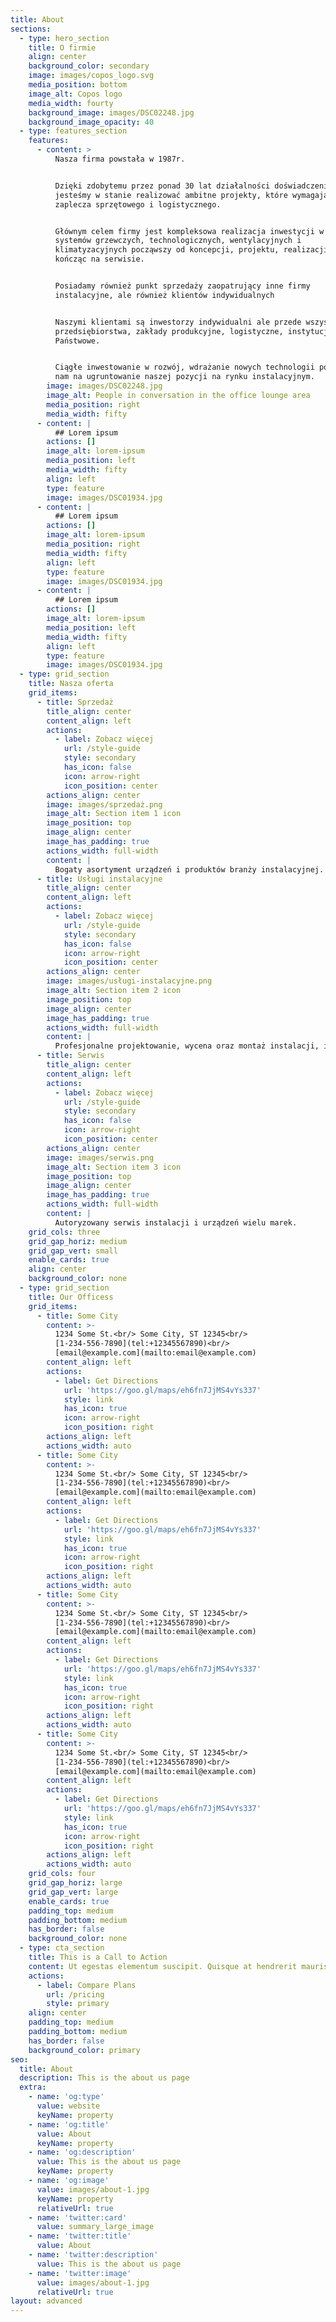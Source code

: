 ```yaml
---
title: About
sections:
  - type: hero_section
    title: O firmie
    align: center
    background_color: secondary
    image: images/copos_logo.svg
    media_position: bottom
    image_alt: Copos logo
    media_width: fourty
    background_image: images/DSC02248.jpg
    background_image_opacity: 40
  - type: features_section
    features:
      - content: >
          Nasza firma powstała w 1987r.


          Dzięki zdobytemu przez ponad 30 lat działalności doświadczeniu
          jesteśmy w stanie realizować ambitne projekty, które wymagają wiedzy,
          zaplecza sprzętowego i logistycznego.


          Głównym celem firmy jest kompleksowa realizacja inwestycji w zakresie
          systemów grzewczych, technologicznych, wentylacyjnych i
          klimatyzacyjnych począwszy od koncepcji, projektu, realizacji a
          kończąc na serwisie.


          Posiadamy również punkt sprzedaży zaopatrujący inne firmy
          instalacyjne, ale również klientów indywidualnych


          Naszymi klientami są inwestorzy indywidualni ale przede wszystkim
          przedsiębiorstwa, zakłady produkcyjne, logistyczne, instytucje
          Państwowe.


          Ciągłe inwestowanie w rozwój, wdrażanie nowych technologii pozwoliły
          nam na ugruntowanie naszej pozycji na rynku instalacyjnym.
        image: images/DSC02248.jpg
        image_alt: People in conversation in the office lounge area
        media_position: right
        media_width: fifty
      - content: |
          ## Lorem ipsum
        actions: []
        image_alt: lorem-ipsum
        media_position: left
        media_width: fifty
        align: left
        type: feature
        image: images/DSC01934.jpg
      - content: |
          ## Lorem ipsum
        actions: []
        image_alt: lorem-ipsum
        media_position: right
        media_width: fifty
        align: left
        type: feature
        image: images/DSC01934.jpg
      - content: |
          ## Lorem ipsum
        actions: []
        image_alt: lorem-ipsum
        media_position: left
        media_width: fifty
        align: left
        type: feature
        image: images/DSC01934.jpg
  - type: grid_section
    title: Nasza oferta
    grid_items:
      - title: Sprzedaż
        title_align: center
        content_align: left
        actions:
          - label: Zobacz więcej
            url: /style-guide
            style: secondary
            has_icon: false
            icon: arrow-right
            icon_position: center
        actions_align: center
        image: images/sprzedaż.png
        image_alt: Section item 1 icon
        image_position: top
        image_align: center
        image_has_padding: true
        actions_width: full-width
        content: |
          Bogaty asortyment urządzeń i produktów branży instalacyjnej.
      - title: Usługi instalacyjne
        title_align: center
        content_align: left
        actions:
          - label: Zobacz więcej
            url: /style-guide
            style: secondary
            has_icon: false
            icon: arrow-right
            icon_position: center
        actions_align: center
        image: images/usługi-instalacyjne.png
        image_alt: Section item 2 icon
        image_position: top
        image_align: center
        image_has_padding: true
        actions_width: full-width
        content: |
          Profesjonalne projektowanie, wycena oraz montaż instalacji, i inne.
      - title: Serwis
        title_align: center
        content_align: left
        actions:
          - label: Zobacz więcej
            url: /style-guide
            style: secondary
            has_icon: false
            icon: arrow-right
            icon_position: center
        actions_align: center
        image: images/serwis.png
        image_alt: Section item 3 icon
        image_position: top
        image_align: center
        image_has_padding: true
        actions_width: full-width
        content: |
          Autoryzowany serwis instalacji i urządzeń wielu marek.
    grid_cols: three
    grid_gap_horiz: medium
    grid_gap_vert: small
    enable_cards: true
    align: center
    background_color: none
  - type: grid_section
    title: Our Officess
    grid_items:
      - title: Some City
        content: >-
          1234 Some St.<br/> Some City, ST 12345<br/>
          [1-234-556-7890](tel:+12345567890)<br/>
          [email@example.com](mailto:email@example.com)
        content_align: left
        actions:
          - label: Get Directions
            url: 'https://goo.gl/maps/eh6fn7JjMS4vYs337'
            style: link
            has_icon: true
            icon: arrow-right
            icon_position: right
        actions_align: left
        actions_width: auto
      - title: Some City
        content: >-
          1234 Some St.<br/> Some City, ST 12345<br/>
          [1-234-556-7890](tel:+12345567890)<br/>
          [email@example.com](mailto:email@example.com)
        content_align: left
        actions:
          - label: Get Directions
            url: 'https://goo.gl/maps/eh6fn7JjMS4vYs337'
            style: link
            has_icon: true
            icon: arrow-right
            icon_position: right
        actions_align: left
        actions_width: auto
      - title: Some City
        content: >-
          1234 Some St.<br/> Some City, ST 12345<br/>
          [1-234-556-7890](tel:+12345567890)<br/>
          [email@example.com](mailto:email@example.com)
        content_align: left
        actions:
          - label: Get Directions
            url: 'https://goo.gl/maps/eh6fn7JjMS4vYs337'
            style: link
            has_icon: true
            icon: arrow-right
            icon_position: right
        actions_align: left
        actions_width: auto
      - title: Some City
        content: >-
          1234 Some St.<br/> Some City, ST 12345<br/>
          [1-234-556-7890](tel:+12345567890)<br/>
          [email@example.com](mailto:email@example.com)
        content_align: left
        actions:
          - label: Get Directions
            url: 'https://goo.gl/maps/eh6fn7JjMS4vYs337'
            style: link
            has_icon: true
            icon: arrow-right
            icon_position: right
        actions_align: left
        actions_width: auto
    grid_cols: four
    grid_gap_horiz: large
    grid_gap_vert: large
    enable_cards: true
    padding_top: medium
    padding_bottom: medium
    has_border: false
    background_color: none
  - type: cta_section
    title: This is a Call to Action
    content: Ut egestas elementum suscipit. Quisque at hendrerit mauris.
    actions:
      - label: Compare Plans
        url: /pricing
        style: primary
    align: center
    padding_top: medium
    padding_bottom: medium
    has_border: false
    background_color: primary
seo:
  title: About
  description: This is the about us page
  extra:
    - name: 'og:type'
      value: website
      keyName: property
    - name: 'og:title'
      value: About
      keyName: property
    - name: 'og:description'
      value: This is the about us page
      keyName: property
    - name: 'og:image'
      value: images/about-1.jpg
      keyName: property
      relativeUrl: true
    - name: 'twitter:card'
      value: summary_large_image
    - name: 'twitter:title'
      value: About
    - name: 'twitter:description'
      value: This is the about us page
    - name: 'twitter:image'
      value: images/about-1.jpg
      relativeUrl: true
layout: advanced
---
```

